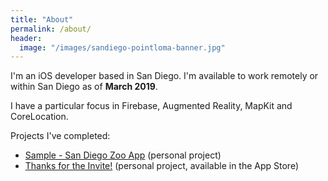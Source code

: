 ```yaml
---
title: "About"
permalink: /about/
header:
  image: "/images/sandiego-pointloma-banner.jpg"
---
```


I'm an iOS developer based in San Diego. I'm available to work remotely or within San Diego as of **March 2019**.

I have a particular focus in Firebase, Augmented Reality, MapKit and CoreLocation.

Projects I've completed:

* [Sample - San Diego Zoo App](https://wdesimini.github.io/sanDiegoZooAppSample/) (personal project)
* [Thanks for the Invite!](https://tftiapplication.wordpress.com/) (personal project, available in the App Store)
